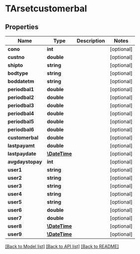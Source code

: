 # TArsetcustomerbal

## Properties
Name | Type | Description | Notes
------------ | ------------- | ------------- | -------------
**cono** | **int** |  | [optional] 
**custno** | **double** |  | [optional] 
**shipto** | **string** |  | [optional] 
**bodtype** | **string** |  | [optional] 
**boddatetm** | **string** |  | [optional] 
**periodbal1** | **double** |  | [optional] 
**periodbal2** | **double** |  | [optional] 
**periodbal3** | **double** |  | [optional] 
**periodbal4** | **double** |  | [optional] 
**periodbal5** | **double** |  | [optional] 
**periodbal6** | **double** |  | [optional] 
**customerbal** | **double** |  | [optional] 
**lastpayamt** | **double** |  | [optional] 
**lastpaydate** | [**\DateTime**](\DateTime.md) |  | [optional] 
**avgdaystopay** | **int** |  | [optional] 
**user1** | **string** |  | [optional] 
**user2** | **string** |  | [optional] 
**user3** | **string** |  | [optional] 
**user4** | **string** |  | [optional] 
**user5** | **string** |  | [optional] 
**user6** | **double** |  | [optional] 
**user7** | **double** |  | [optional] 
**user8** | [**\DateTime**](\DateTime.md) |  | [optional] 
**user9** | [**\DateTime**](\DateTime.md) |  | [optional] 

[[Back to Model list]](../README.md#documentation-for-models) [[Back to API list]](../README.md#documentation-for-api-endpoints) [[Back to README]](../README.md)


